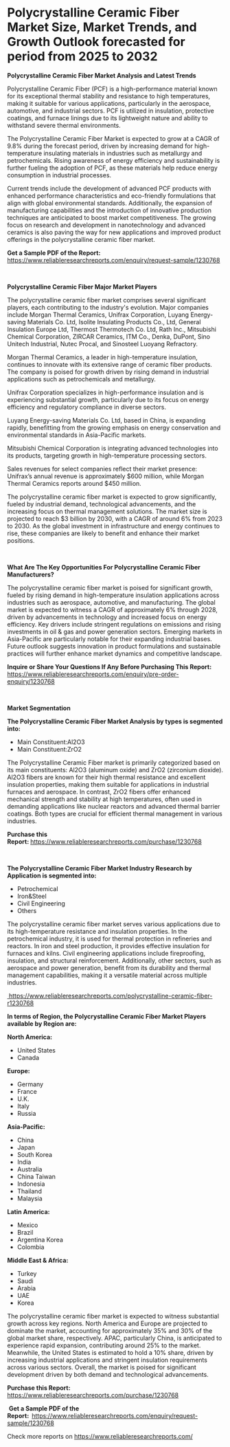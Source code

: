 <p><h1>Polycrystalline Ceramic Fiber Market Size, Market Trends, and Growth Outlook forecasted for period from 2025 to 2032</h1></p><p><strong>Polycrystalline Ceramic Fiber Market Analysis and Latest Trends</strong></p>
<p><p>Polycrystalline Ceramic Fiber (PCF) is a high-performance material known for its exceptional thermal stability and resistance to high temperatures, making it suitable for various applications, particularly in the aerospace, automotive, and industrial sectors. PCF is utilized in insulation, protective coatings, and furnace linings due to its lightweight nature and ability to withstand severe thermal environments.</p><p>The Polycrystalline Ceramic Fiber Market is expected to grow at a CAGR of 9.8% during the forecast period, driven by increasing demand for high-temperature insulating materials in industries such as metallurgy and petrochemicals. Rising awareness of energy efficiency and sustainability is further fueling the adoption of PCF, as these materials help reduce energy consumption in industrial processes.</p><p>Current trends include the development of advanced PCF products with enhanced performance characteristics and eco-friendly formulations that align with global environmental standards. Additionally, the expansion of manufacturing capabilities and the introduction of innovative production techniques are anticipated to boost market competitiveness. The growing focus on research and development in nanotechnology and advanced ceramics is also paving the way for new applications and improved product offerings in the polycrystalline ceramic fiber market.</p></p>
<p><strong>Get a Sample PDF of the Report:&nbsp;</strong> <a href="https://www.reliableresearchreports.com/enquiry/request-sample/1230768?utm_campaign=2119&utm_medium=2&utm_source=Github&utm_content=ia&utm_term=03022025&utm_id=polycrystalline-ceramic-fiber">https://www.reliableresearchreports.com/enquiry/request-sample/1230768</a></p>
<p>&nbsp;</p>
<p><strong>Polycrystalline Ceramic Fiber Major Market Players</strong></p>
<p><p>The polycrystalline ceramic fiber market comprises several significant players, each contributing to the industry's evolution. Major companies include Morgan Thermal Ceramics, Unifrax Corporation, Luyang Energy-saving Materials Co. Ltd, Isolite Insulating Products Co., Ltd, General Insulation Europe Ltd, Thermost Thermotech Co. Ltd, Rath Inc., Mitsubishi Chemical Corporation, ZIRCAR Ceramics, ITM Co., Denka, DuPont, Sino Unitech Industrial, Nutec Procal, and Sinosteel Luoyang Refractory.</p><p>Morgan Thermal Ceramics, a leader in high-temperature insulation, continues to innovate with its extensive range of ceramic fiber products. The company is poised for growth driven by rising demand in industrial applications such as petrochemicals and metallurgy. </p><p>Unifrax Corporation specializes in high-performance insulation and is experiencing substantial growth, particularly due to its focus on energy efficiency and regulatory compliance in diverse sectors. </p><p>Luyang Energy-saving Materials Co. Ltd, based in China, is expanding rapidly, benefitting from the growing emphasis on energy conservation and environmental standards in Asia-Pacific markets. </p><p>Mitsubishi Chemical Corporation is integrating advanced technologies into its products, targeting growth in high-temperature processing sectors. </p><p>Sales revenues for select companies reflect their market presence: Unifrax’s annual revenue is approximately $600 million, while Morgan Thermal Ceramics reports around $450 million. </p><p>The polycrystalline ceramic fiber market is expected to grow significantly, fueled by industrial demand, technological advancements, and the increasing focus on thermal management solutions. The market size is projected to reach $3 billion by 2030, with a CAGR of around 6% from 2023 to 2030. As the global investment in infrastructure and energy continues to rise, these companies are likely to benefit and enhance their market positions.</p></p>
<p>&nbsp;</p>
<p><strong>What Are The Key Opportunities For Polycrystalline Ceramic Fiber Manufacturers?</strong></p>
<p><p>The polycrystalline ceramic fiber market is poised for significant growth, fueled by rising demand in high-temperature insulation applications across industries such as aerospace, automotive, and manufacturing. The global market is expected to witness a CAGR of approximately 6% through 2028, driven by advancements in technology and increased focus on energy efficiency. Key drivers include stringent regulations on emissions and rising investments in oil & gas and power generation sectors. Emerging markets in Asia-Pacific are particularly notable for their expanding industrial bases. Future outlook suggests innovation in product formulations and sustainable practices will further enhance market dynamics and competitive landscape.</p></p>
<p><strong>Inquire or Share Your Questions If Any Before Purchasing This Report:</strong> <a href="https://www.reliableresearchreports.com/enquiry/pre-order-enquiry/1230768?utm_campaign=2119&utm_medium=2&utm_source=Github&utm_content=ia&utm_term=03022025&utm_id=polycrystalline-ceramic-fiber">https://www.reliableresearchreports.com/enquiry/pre-order-enquiry/1230768</a></p>
<p>&nbsp;</p>
<p><strong>Market Segmentation</strong></p>
<p><strong>The Polycrystalline Ceramic Fiber Market Analysis by types is segmented into:</strong></p>
<p><ul><li>Main Constituent:Al2O3</li><li>Main Constituent:ZrO2</li></ul></p>
<p><p>The Polycrystalline Ceramic Fiber market is primarily categorized based on its main constituents: Al2O3 (aluminum oxide) and ZrO2 (zirconium dioxide). Al2O3 fibers are known for their high thermal resistance and excellent insulation properties, making them suitable for applications in industrial furnaces and aerospace. In contrast, ZrO2 fibers offer enhanced mechanical strength and stability at high temperatures, often used in demanding applications like nuclear reactors and advanced thermal barrier coatings. Both types are crucial for efficient thermal management in various industries.</p></p>
<p><strong>Purchase this Report:&nbsp;</strong><a href="https://www.reliableresearchreports.com/purchase/1230768?utm_campaign=2119&utm_medium=2&utm_source=Github&utm_content=ia&utm_term=03022025&utm_id=polycrystalline-ceramic-fiber">https://www.reliableresearchreports.com/purchase/1230768</a></p>
<p>&nbsp;</p>
<p><strong>The Polycrystalline Ceramic Fiber Market Industry Research by Application is segmented into:</strong></p>
<p><ul><li>Petrochemical</li><li>Iron&Steel</li><li>Civil Engineering</li><li>Others</li></ul></p>
<p><p>The polycrystalline ceramic fiber market serves various applications due to its high-temperature resistance and insulation properties. In the petrochemical industry, it is used for thermal protection in refineries and reactors. In iron and steel production, it provides effective insulation for furnaces and kilns. Civil engineering applications include fireproofing, insulation, and structural reinforcement. Additionally, other sectors, such as aerospace and power generation, benefit from its durability and thermal management capabilities, making it a versatile material across multiple industries.</p></p>
<p><a href="https://www.reliableresearchreports.com/polycrystalline-ceramic-fiber-r1230768?utm_campaign=2119&utm_medium=2&utm_source=Github&utm_content=ia&utm_term=03022025&utm_id=polycrystalline-ceramic-fiber">&nbsp;https://www.reliableresearchreports.com/polycrystalline-ceramic-fiber-r1230768</a></p>
<p><strong>In terms of Region, the Polycrystalline Ceramic Fiber Market Players available by Region are:</strong></p>
<p>
    <p> <strong> North America: </strong>
        <ul>
            <li>United States</li>
            <li>Canada</li>
        </ul>
        </p> 
    <p> <strong> Europe: </strong>
        <ul>
            <li>Germany</li>
            <li>France</li>
            <li>U.K.</li>
            <li>Italy</li>
            <li>Russia</li>
        </ul>
        </p> 
    <p> <strong> Asia-Pacific: </strong>
        <ul>
            <li>China</li>
            <li>Japan</li>
            <li>South Korea</li>
            <li>India</li>
            <li>Australia</li>
            <li>China Taiwan</li>
            <li>Indonesia</li>
            <li>Thailand</li>
            <li>Malaysia</li>
        </ul>
        </p> 
    <p> <strong> Latin America: </strong>
        <ul>
            <li>Mexico</li>
            <li>Brazil</li>
            <li>Argentina Korea</li>
            <li>Colombia</li>
        </ul>
        </p> 
    <p> <strong> Middle East & Africa: </strong>
        <ul>
            <li>Turkey</li>
            <li>Saudi</li>
            <li>Arabia</li>
            <li>UAE</li>
            <li>Korea</li>
        </ul>
    </p>
    </p>
<p><p>The polycrystalline ceramic fiber market is expected to witness substantial growth across key regions. North America and Europe are projected to dominate the market, accounting for approximately 35% and 30% of the global market share, respectively. APAC, particularly China, is anticipated to experience rapid expansion, contributing around 25% to the market. Meanwhile, the United States is estimated to hold a 10% share, driven by increasing industrial applications and stringent insulation requirements across various sectors. Overall, the market is poised for significant development driven by both demand and technological advancements.</p></p>
<p><strong>Purchase this Report: </strong><a href="https://www.reliableresearchreports.com/purchase/1230768?utm_campaign=2119&utm_medium=2&utm_source=Github&utm_content=ia&utm_term=03022025&utm_id=polycrystalline-ceramic-fiber">https://www.reliableresearchreports.com/purchase/1230768</a></p>
<p>&nbsp;<strong>Get a Sample PDF of the Report:&nbsp;&nbsp;</strong><a href="https://www.reliableresearchreports.com/enquiry/request-sample/1230768?utm_campaign=2119&utm_medium=2&utm_source=Github&utm_content=ia&utm_term=03022025&utm_id=polycrystalline-ceramic-fiber">https://www.reliableresearchreports.com/enquiry/request-sample/1230768</a></p>
<p><strong></strong></p>
<p>Check more reports on <a href="https://www.reliableresearchreports.com/?utm_campaign=2119&utm_medium=2&utm_source=Github&utm_content=ia&utm_term=03022025&utm_id=polycrystalline-ceramic-fiber">https://www.reliableresearchreports.com/</a></p>